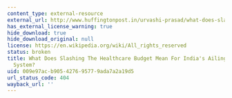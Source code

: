 ```yaml
---
content_type: external-resource
external_url: http://www.huffingtonpost.in/urvashi-prasad/what-does-slashing-the-he_b_6419976.html
has_external_license_warning: true
hide_download: true
hide_download_original: null
license: https://en.wikipedia.org/wiki/All_rights_reserved
status: broken
title: What Does Slashing The Healthcare Budget Mean For India's Ailing Public Health
  System?
uid: 009e97ac-b905-4276-9577-9ada7a2a19d5
url_status_code: 404
wayback_url: ''
---
```

